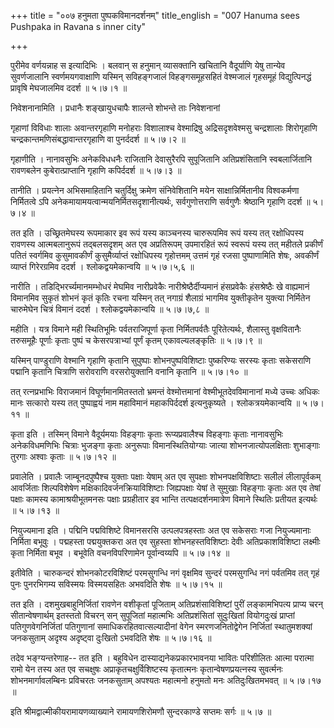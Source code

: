 +++
title = "००७ हनुमता पुष्पकविमानदर्शनम्"
title_english = "007 Hanuma sees Pushpaka in Ravana s inner city"

+++


पुरीमेव वर्णयन्नाह स इत्यादिभिः । बलवान् स हनुमान् व्यासक्तानि खचितानि
वैदूर्याणि येषु तान्येव सुवर्णजालानि स्वर्णमयगवाक्षाणि यस्मिन्
सविहङ्गजालं विहङ्गसमूहसहितं वेश्मजालं गृहसमूहं विद्युत्पिनद्धं प्रावृषि
मेघजालमिव ददर्श  ॥  ५।७।१  ॥   

  

निवेशनानामिति । प्रधानैः शङ्खायुधचापैः शालन्ते शोभन्ते ताः निवेशनानां  

गृहाणां विविधाः शालाः अवान्तरगृहाणि मनोहराः विशालाश्च वेश्माद्रिषु
अद्रिसदृशवेश्मसु चन्द्रशालाः शिरोगृहाणि
चन्द्रकान्तमणिसंबद्धावान्तरगृहाणि वा पुनर्ददर्श  ॥  ५।७।२  ॥   

  

गृहाणीति । नानावसुभिः अनेकविधधनैः राजितानि देवासुरैरपि सुपूजितानि
अतिप्रशंसितानि स्वबलार्जितानि रावणबलेन कुबेरात्प्राप्तानि गृहाणि
कपिर्ददर्श  ॥  ५।७।३  ॥   

  

तानीति । प्रयत्नेन अभिसमाहितानि चतुर्दिक्षु क्रमेण संनिवेशितानि मयेन
साक्षान्निर्मितानीव विश्वकर्मणा निर्मितत्वे ऽपि
अनेकमायामयत्वान्मयनिर्मितसदृशानीत्यर्थः, सर्वगुणोत्तराणि सर्वगुणैः
श्रेष्ठानि गृहाणि ददर्श  ॥  ५।७।४  ॥   

  

तत इति । उच्छ्रितमेघस्य रूपमाकार इव रूपं यस्य काञ्चनस्य चारुरूपमिव रूपं
यस्य तत् रक्षोधिपस्य रावणस्य आत्मबलानुरूपं तद्बलसदृशम् अत एव अप्रतिरूपम्
उपमारहितं रूपं स्वरूपं यस्य तत् महीतले प्रकीर्णं पतितं स्वर्गमिव
कुसुमावकीर्णं कुसुमैर्व्याप्तं रक्षोधिपस्य गृहोत्तमम् उत्तमं गृहं रजसा
पुष्पाणामिति शेषः, अवकीर्णं व्याप्तं गिरेरग्रमिव ददर्श ।
श्लोकद्वयमेकान्वयि  ॥  ५।७।५,६  ॥   

  

नारीति । तडिद्भिरर्च्यमानमम्भोधरं मेघमिव नारीप्रवेकैः
नारीश्रेष्ठैर्दीप्यमानं हंसप्रवेकैः हंसश्रेष्ठैः खे वाह्यमानं विमानमिव
सुकृतं शोभनं कृतं कृतिः रचना यस्मिन् तत् नगाग्रं शैलाग्रं भागमिव
युक्तीकृतेन युक्त्या निर्मितेन चारुमेघेन चित्रं विमानं ददर्श ।
श्लोकद्वयमेकान्वयि  ॥  ५।७।७,८  ॥   

  

महीति । यत्र विमाने मही स्थितिभूमिः पर्वतराजिपूर्णा कृता निर्मितपर्वतैः
पूरितेत्यर्थः, शैलास्तु वृक्षवितानैः तरुसमूहैः पूर्णाः कृताः पुष्पं च
केसरपत्राभ्यां पूर्णं कृतम् एकावल्यलङ्कृतिः  ॥  ५।७।९  ॥   

  

यस्मिन् पाण्डुराणि वेश्मानि गृहाणि कृतानि सुपुष्पाः शोभनपुष्पविशिष्टाः
पुष्करिण्यः सरस्यः कृताः सकेसराणि पद्मानि कृतानि चित्राणि सरोवराणि
वरसरोयुक्तानि वनानि कृतानि  ॥  ५।७।१०  ॥   

  

तत् रत्नप्रभाभिः विराजमानं विघूर्णमानमितस्ततो भ्रमन्तं वेश्मोत्तमानां
वेश्मीभूतदेवविमानानां मध्ये उच्चः अधिकः मानः सत्कारो यस्य तत्
पुष्पाह्वयं नाम महाविमानं महाकपिर्ददर्श इत्यनुकृष्यते ।
श्लोकत्रयमेकान्वयि  ॥  ५।७।११  ॥   

  

कृता इति । तस्मिन् विमाने वैदूर्यमयाः विहङ्गाः कृताः रूप्यप्रवालैश्च
विहङ्गाः कृताः नानावसुभिः अनेकविधमणिभिः चित्राः भुजङ्गा कृताः अनुरूपाः
विमानस्थितियोग्याः जात्या शोभनजात्योपलक्षिताः शुभाङ्गाः तुरगाः अश्वाः
कृताः  ॥  ५।७।१२  ॥   

  

प्रवालेति । प्रवालैः जाम्बूनदपुष्पैश्च युक्ताः पक्षाः येषाम् अत एव
सुपक्षाः शोभनपक्षविशिष्टाः सलीलं लीलापूर्वकम् आवर्जिताः शिल्पविशेषेण
मक्षिकादिवर्जनक्रियाविशिष्टाः जिह्यपक्षाः येषां ते सुमुखाः विहङ्गाः
कृताः अत एव तेषां पक्षाः कामस्य कामाश्रयीभूतमनसः पक्षाः प्रग्रहीतार इव
भान्ति तत्पक्षदर्शनमात्रेण विमाने स्थितिः प्रतीयत इत्यर्थः  ॥  ५।७।१३
 ॥   

  

नियुज्यमाना इति । पद्मिनि पद्मविशिष्टे विमानसरसि उत्पलपत्रहस्ताः अत एव
सकेसराः गजा नियुज्यमानाः निर्मिता बभूवुः । पद्महस्ता पद्मयुक्तकरा अत एव
सुहस्ता शोभनहस्तविशिष्टाः देवीः अतिप्रकाशविशिष्टा लक्ष्मीः कृता निर्मिता
बभूव । बभूवेति वचनविपरिणामेन पूर्वान्वय्यपि  ॥  ५।७।१४  ॥   

  

इतीवेति । चारुकन्दरं शोभनकोटरविशिष्टं परमसुगन्धि नगं वृक्षमिव सुन्दरं
परमसुगन्धि नगं पर्वतमिव तत् गृहं पुनः पुनरभिगम्य सविस्मयः विस्मयसहितः
अभवदिति शेषः  ॥  ५।७।१५  ॥   

  

तत इति । दशमुखबाहुनिर्जितां रावणेन वशीकृतां पूजिताम् अतिप्रशंसाविशिष्टां
पुरीं लङ्कामभिपत्य प्राप्य चरन् सीतान्वेषणार्थम् इतस्ततो विचरन् सन्
सुपूजितां महात्मभिः अतिप्रशंसितां सुदुःखितां वियोगदुःखं प्राप्तां
पतिगुणवेगनिर्जितां पतिगुणानां समाधिकरहितवात्सल्यादीनां वेगेन
स्मरणजनितोद्वेगेन निर्जितां स्थातुमशक्यां जनकसुताम् अदृश्य अदृष्ट्वा
दुःखितो ऽभवदिति शेषः  ॥  ५।७।१६  ॥   

  

तदेव भङ्ग्यन्तरेणाह-- तत इति । बहुविधेन दास्याद्यनेकप्रकारभावनया भावितः
परिशीलितः आत्मा परात्मा रामो येन तस्य अत एव सचक्षुषः
अप्राकृतचक्षुर्विशिष्टस्य कृतात्मनः कृतान्वेषणप्रयत्नस्य सुवर्त्मनः
शोभनमार्गावलम्बिनः प्रविचरतः जनकसुताम् अपश्यतः महात्मनो हनुमतो मनः
अतिदुःखितमभवत्  ॥  ५।७।१७  ॥   

  

इति श्रीमद्वाल्मीकीयरामायणव्याख्याने रामायणशिरोमणौ सुन्दरकाण्डे सप्तमः
सर्गः  ॥  ५।७  ॥   

  


